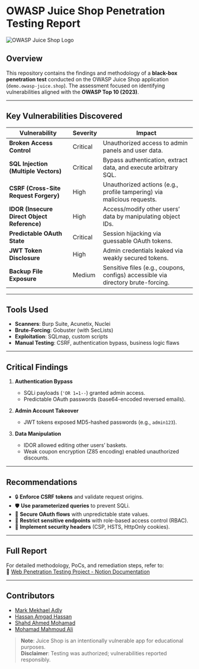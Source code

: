 # OWASP Juice Shop Penetration Testing Report

![OWASP Juice Shop Logo](https://raw.githubusercontent.com/juice-shop/juice-shop/master/frontend/src/assets/public/images/JuiceShop_Logo.png)

## Overview
This repository contains the findings and methodology of a **black-box penetration test** conducted on the OWASP Juice Shop application (`demo.owasp-juice.shop`). The assessment focused on identifying vulnerabilities aligned with the **OWASP Top 10 (2023)**.

---

## Key Vulnerabilities Discovered
| Vulnerability | Severity | Impact |
|--------------|----------|--------|
| **Broken Access Control** | Critical | Unauthorized access to admin panels and user data. |
| **SQL Injection (Multiple Vectors)** | Critical | Bypass authentication, extract data, and execute arbitrary SQL. |
| **CSRF (Cross-Site Request Forgery)** | High | Unauthorized actions (e.g., profile tampering) via malicious requests. |
| **IDOR (Insecure Direct Object Reference)** | High | Access/modify other users’ data by manipulating object IDs. |
| **Predictable OAuth State** | Critical | Session hijacking via guessable OAuth tokens. |
| **JWT Token Disclosure** | High | Admin credentials leaked via weakly secured tokens. |
| **Backup File Exposure** | Medium | Sensitive files (e.g., coupons, configs) accessible via directory brute-forcing. |

---

## Tools Used
- **Scanners**: Burp Suite, Acunetix, Nuclei  
- **Brute-Forcing**: Gobuster (with SecLists)  
- **Exploitation**: SQLmap, custom scripts  
- **Manual Testing**: CSRF, authentication bypass, business logic flaws  

---

## Critical Findings
1. **Authentication Bypass**  
   - SQLi payloads (`'OR 1=1--`) granted admin access.  
   - Predictable OAuth passwords (base64-encoded reversed emails).  

2. **Admin Account Takeover**  
   - JWT tokens exposed MD5-hashed passwords (e.g., `admin123`).  

3. **Data Manipulation**  
   - IDOR allowed editing other users’ baskets.  
   - Weak coupon encryption (Z85 encoding) enabled unauthorized discounts.  

---

## Recommendations
- 🔒 **Enforce CSRF tokens** and validate request origins.  
- 🛡️ **Use parameterized queries** to prevent SQLi.  
- 🔑 **Secure OAuth flows** with unpredictable state values.  
- 🚫 **Restrict sensitive endpoints** with role-based access control (RBAC).  
- 📜 **Implement security headers** (CSP, HSTS, HttpOnly cookies).  

---

## Full Report
For detailed methodology, PoCs, and remediation steps, refer to:  
📄 [Web Penetration Testing Project - Notion Documentation](https://www.notion.so/Web-Penetration-Testing-Project-1edb802eb69a80b191c3dc7fd968d6f2?pvs=4)  

---

## Contributors
- [Mark Mekhael Adly]()  
- [Hassan Amgad Hassan]()  
- [Shahd Ahmed Mohamad]()  
- [Mohamad Mahmoud Ali]()  

> **Note**: Juice Shop is an intentionally vulnerable app for educational purposes.  
> **Disclaimer**: Testing was authorized; vulnerabilities reported responsibly.  